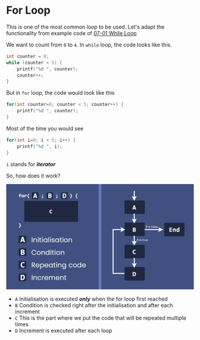 # For Loop

This is one of the most common loop to be used. Let's adapt the functionality from example code of [07-01 While Loop](./07-01%20While%20Loop.md)

We want to count from `0` to `4`. In `while` loop, the code looks like this.

```c
int counter = 0;
while (counter < 5) {
    printf("%d ", counter);
    counter++;
}
```

But in `for` loop, the code would look like this

```c
for(int counter=0; counter < 5; counter++) {
    printf("%d ", counter);
}
```

Most of the time you would see

```c
for(int i=0; i < 5; i++) {
    printf("%d ", i);
}
```

`i` stands for ***iterator***

So, how does it work?

<img src="./assets/for-loop.png">

- `A` Initialisation is executed ***only*** when the for loop first reached
- `B` Condition is checked right after the initialisation and after each increment
- `C` This is the part where we put the code that will be repeated multiple times
- `D` Increment is executed after each loop